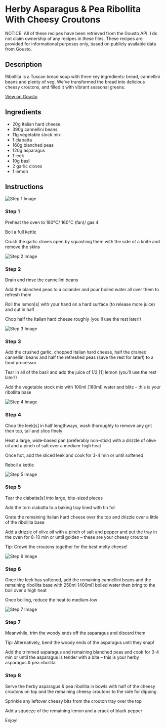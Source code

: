 # Herby Asparagus & Pea Ribollita With Cheesy Croutons

NOTICE: All of these recipes have been retrieved from the Gousto API. I do not claim ownership of any recipes in these files. These recipes are provided for informational purposes only, based on publicly available data from Gousto.

## Description

Ribollita is a Tuscan bread soup with three key ingredients: bread, cannellini beans and plenty of veg. We've transformed the bread into delicious cheesy croutons, and filled it with vibrant seasonal greens.

[View on Gousto](https://www.gousto.co.uk/recipes/cookbook/herby-british-asparagus-pea-ribollita)

## Ingredients

- 20g Italian hard cheese
- 390g cannellini beans
- 11g vegetable stock mix
- 1 ciabatta
- 160g blanched peas
- 120g asparagus
- 1 leek
- 10g basil
- 2 garlic cloves
- 1 lemon

## Instructions

![Step 1 Image](https://production-media.gousto.co.uk/cms/recipe-step-image/Step-1-1622555693034-x200.jpg)

### Step 1

Preheat the oven to 180°C/ 160°C (fan)/ gas 4

Boil a full kettle

Crush the garlic cloves open by squashing them with the side of a knife and remove the skins

![Step 2 Image](https://production-media.gousto.co.uk/cms/recipe-step-image/Step-2-1622555701666-x200.jpg)

### Step 2

Drain and rinse the cannellini beans

Add the blanched peas to a colander and pour boiled water all over them to refresh them

Roll the lemon<span class="text-danger">[s]</span> with your hand on a hard surface (to release more juice) and cut in half

Chop half the Italian hard cheese roughly (you'll use the rest later!)

![Step 3 Image](https://production-media.gousto.co.uk/cms/recipe-step-image/Step-3-1622555761674-x200.jpg)

### Step 3

Add the crushed garlic, chopped Italian hard cheese, half the drained cannellini beans and half the refreshed peas (save the rest for later!) to a food processor

Tear in all of the basil and add the juice of 1/2 <span class="text-danger">[1]</span> lemon (you'll use the rest later!)

Add the vegetable stock mix with 100ml <span class="text-danger">[180ml]</span> water and blitz – this is your ribollita base

![Step 4 Image](https://production-media.gousto.co.uk/cms/recipe-step-image/Step-4-1622555766538-x200.jpg)

### Step 4

Chop the leek<span class="text-danger">[s]</span> in half lengthways, wash thoroughly to remove any grit then top, tail and slice finely

Heat a large, wide-based pan (preferably non-stick) with a drizzle of olive oil and a pinch of salt over a medium-high heat

Once hot, add the sliced leek and cook for 3-4 min or until softened

Reboil a kettle

![Step 5 Image](https://production-media.gousto.co.uk/cms/recipe-step-image/Step-5-1622555804300-x200.jpg)

### Step 5

Tear the ciabatta<span class="text-danger">[s]</span> into large, bite-sized pieces

Add the torn ciabatta to a baking tray lined with tin foil

Grate the remaining Italian hard cheese over the top and drizzle over a little of the ribollita base

Add a drizzle of olive oil with a pinch of salt and pepper and put the tray in the oven for 8-10 min or until golden – these are your cheesy croutons

Tip: Crowd the croutons together for the best melty cheese!

![Step 6 Image](https://production-media.gousto.co.uk/cms/recipe-step-image/Step-6-1622555857002-x200.jpg)

### Step 6

Once the leek has softened, add the remaining cannellini beans and the remaining ribollita base with 250ml <span class="text-danger">[400ml]</span> boiled water then bring to the boil over a high heat

Once boiling, reduce the heat to medium-low

![Step 7 Image](https://production-media.gousto.co.uk/cms/recipe-step-image/Step-7-1622555870293-x200.jpg)

### Step 7

Meanwhile, trim the woody ends off the asparagus and discard them

Tip: Alternatively, bend the woody ends of the asparagus until they snap!

Add the trimmed asparagus and remaining blanched peas and cook for 3-4 min or until the asparagus is tender with a bite – this is your herby asparagus & pea ribollita

### Step 8

Serve the herby asparagus & pea ribollita in bowls with half of the cheesy croutons on top and the remaining cheesy croutons to the side for dipping

Sprinkle any leftover cheesy bits from the crouton tray over the top

Add a squeeze of the remaining lemon and a crack of black pepper

Enjoy!


